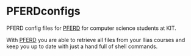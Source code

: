 # PFERDconfigs

PFERD config files for [PFERD](https://github.com/Garmelon/PFERD) for computer science students at KIT.

With [PFERD](https://github.com/Garmelon/PFERD) you are able to retrieve all files from your Ilias courses and keep you up to date with just a hand full of shell commands.
